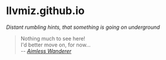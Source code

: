 # llvmiz.github.io

*Distant rumbling hints, that something is going on underground*

> Nothing much to see here!<br/>
> I'd better move on, for now... <br/>
> -- <cite>[Aimless Wanderer](http://www.xkcd.com/404/)</cite>


